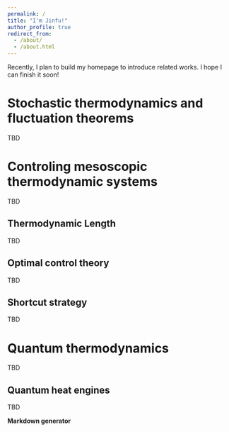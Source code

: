 ```yaml
---
permalink: /
title: "I'm Jinfu!"
author_profile: true
redirect_from: 
  - /about/
  - /about.html
---
```


Recently, I plan to build my homepage to introduce related works. I hope I can finish it soon! 



Stochastic thermodynamics and fluctuation theorems
======
TBD

Controling mesoscopic thermodynamic systems
======
TBD

Thermodynamic Length
------
TBD

Optimal control theory
------
TBD

Shortcut strategy
------
TBD

Quantum thermodynamics
======
TBD

Quantum heat engines
------
TBD


**Markdown generator**




